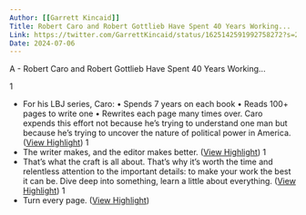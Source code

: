 ```yaml
---
Author: [[Garrett Kincaid]]
Title: Robert Caro and Robert Gottlieb Have Spent 40 Years Working...
Link: https://twitter.com/GarrettKincaid/status/1625142591992758272?s=20&t=fWRPCE1HDE6SqzdEXI1EQw
Date: 2024-07-06
---
```

A - Robert Caro and Robert Gottlieb Have Spent 40 Years Working...

1
- For his LBJ series, Caro:
  • Spends 7 years on each book 
  • Reads 100+ pages to write one 
  • Rewrites each page many times over.
  Caro expends this effort not because he’s trying to understand one man but because he’s trying to uncover the nature of political power in America. ([View Highlight](https://read.readwise.io/read/01gsb8q7gpzjxtemx3cy81n5d3))
1
- The writer makes, and the editor makes better. ([View Highlight](https://read.readwise.io/read/01gsb8qmexpjpnh6p7mwea27c6))
1
- That’s what the craft is all about. That’s why it’s worth the time and relentless attention to the important details: to make your work the best it can be.
  Dive deep into something, learn a little about everything. ([View Highlight](https://read.readwise.io/read/01gsb8tdqx9ejc5mj0frmqdzgn))
1
- Turn every page. ([View Highlight](https://read.readwise.io/read/01gsb8tna2ncs4zam9rxs2q8ky))

